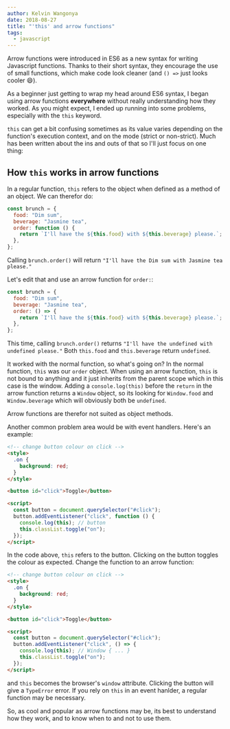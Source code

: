```yaml
---
author: Kelvin Wangonya
date: 2018-08-27
title: "'this' and arrow functions"
tags:
  - javascript
---
```


Arrow functions were introduced in ES6 as a new syntax for writing
Javascript functions. Thanks to their short syntax, they encourage the
use of small functions, which make code look cleaner (and
`() =>` just looks cooler 😄).

As a beginner just getting to wrap my head around ES6 syntax, I began
using arrow functions **everywhere** without really understanding how
they worked. As you might expect, I ended up running into some problems,
especially with the `this` keyword.

`this` can get a bit confusing sometimes as its value varies
depending on the function\'s execution context, and on the mode (strict
or non-strict). Much has been written about the ins and outs of that so
I\'ll just focus on one thing:

## How `this` works in arrow functions

In a regular function, `this` refers to the object when
defined as a method of an object. We can therefor do:

```javascript
const brunch = {
  food: "Dim sum",
  beverage: "Jasmine tea",
  order: function () {
    return `I'll have the ${this.food} with ${this.beverage} please.`;
  },
};
```

Calling `brunch.order()` will return
`"I'll have the Dim sum with Jasmine tea please."`

Let\'s edit that and use an arrow function for `order:`:

```javascript
const brunch = {
  food: "Dim sum",
  beverage: "Jasmine tea",
  order: () => {
    return `I'll have the ${this.food} with ${this.beverage} please.`;
  },
};
```

This time, calling `brunch.order()` returns
`"I'll have the undefined with undefined please."` Both
`this.food` and `this.beverage` return
`undefined`.

It worked with the normal function, so what\'s going on? In the normal
function, `this` was our `order` object. When
using an arrow function, `this` is not bound to anything and
it just inherits from the parent scope which in this case is the window.
Adding a `console.log(this)` before the `return`
in the arrow function returns a `Window` object, so its
looking for `Window.food` and `Window.beverage`
which will obviously both be `undefined`.

Arrow functions are therefor not suited as object methods.

Another common problem area would be with event handlers. Here\'s an
example:

```html
<!-- change button colour on click -->
<style>
  .on {
    background: red;
  }
</style>

<button id="click">Toggle</button>

<script>
  const button = document.querySelector("#click");
  button.addEventListener("click", function () {
    console.log(this); // button
    this.classList.toggle("on");
  });
</script>
```

In the code above, `this` refers to the button. Clicking on
the button toggles the colour as expected. Change the function to an
arrow function:

```html
<!-- change button colour on click -->
<style>
  .on {
    background: red;
  }
</style>

<button id="click">Toggle</button>

<script>
  const button = document.querySelector("#click");
  button.addEventListener("click", () => {
    console.log(this); // Window { ... }
    this.classList.toggle("on");
  });
</script>
```

and `this` becomes the browser\'s `window`
attribute. Clicking the button will give a `TypeError` error.
If you rely on `this` in an event hanlder, a regular function
may be necessary.

So, as cool and popular as arrow functions may be, its best to
understand how they work, and to know when to and not to use them.
